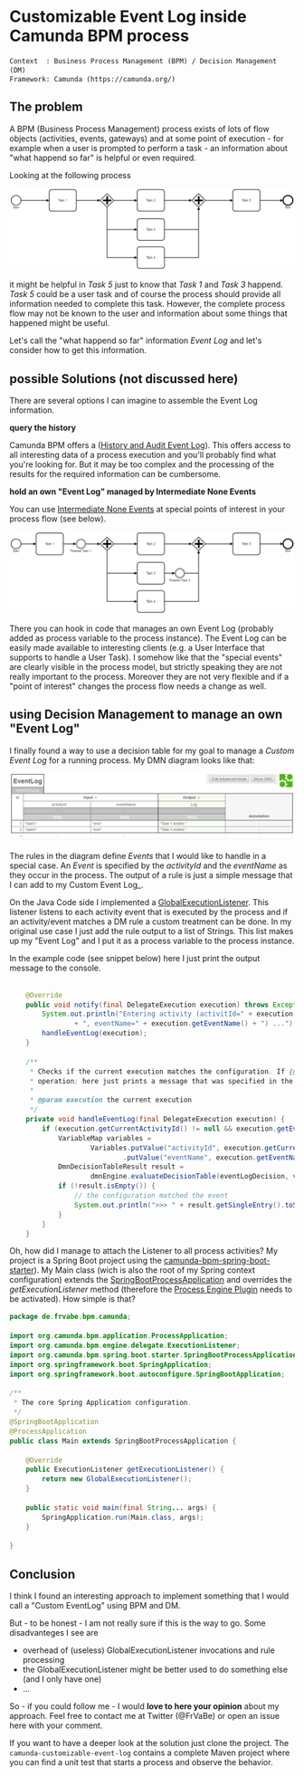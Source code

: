 # Customizable Event Log inside Camunda BPM  process

```
Context  : Business Process Management (BPM) / Decision Management (DM)  
Framework: Camunda (https://camunda.org/)
```

## The problem

A BPM (Business Process Management) process exists of lots of flow objects (activities, events, gateways) and at some point of execution - for example when a user is prompted to perform a task - an information about "what happend so far" is helpful or even required.

Looking at the following process

![Demo process](src/main/resources/bpmn/demo-process.png)

it might be helpful in _Task 5_ just to know that _Task 1_ and _Task 3_ happend. _Task 5_ could be a user task and of course the process should provide all information needed to complete this task. However, the complete process flow may not be known to the user and information about some things that happened might be useful.

Let's call the "what happend so far" information *Event Log* and let's consider how to get this information.

## possible Solutions (not discussed here)

There are several options I can imagine to assemble the Event Log information.

**query the history**

Camunda BPM offers a ([History and Audit Event Log](https://docs.camunda.org/manual/latest/user-guide/process-engine/history/)). This offers access to all interesting data of a process execution and you'll probably find what you're looking for. But it may be too complex and the processing of the results for the required information can be cumbersome.

**hold an own "Event Log" managed by Intermediate None Events**

You can use [Intermediate None Events](https://docs.camunda.org/manual/latest/reference/bpmn20/events/none-events/#intermediate-none-event-throwing) at special points of interest in your process flow (see below).

![Demo process with None Events](src/main/resources/bpmn/demo-process-with-none-events.png)

 There you can hook in code that manages an own Event Log (probably added as process variable to the process instance). The Event Log can be easily made available to interesting clients (e.g. a User Interface that supports to handle a User Task). I somehow like that the "special events" are clearly visible in the process model, but strictly speaking they are not really important to the process. Moreover they are not very flexible and if a "point of interest" changes the process flow needs a change as well.

## using Decision Management to manage an own "Event Log"

I finally found a way to use a decision table for my goal to manage a *Custom Event Log* for a running process. My DMN diagram looks like that:

 ![DM process configuration](src/main/resources/dmn/event-log-config.png)

The rules in the diagram define _Events_ that I would like to handle in a special case. An _Event_ is specified by the _activityId_ and the _eventName_ as they occur in the process. The output of a rule is just a simple message that I can add to my Custom Event Log_.

On the Java Code side I implemented a [GlobalExecutionListener](src/main/java/de/frvabe/bpm/camunda/GlobalExecutionListener.java). This listener listens to each activity event that is executed by the process and if an activity/event matches a DM rule a custom treatment can be done. In my original use case I just add the rule output to a list of Strings. This list makes up my "Event Log" and I put it as a process variable to the process instance.

In the example code (see snippet below) here I just print the output message to the console.

```java

    @Override
    public void notify(final DelegateExecution execution) throws Exception {
        System.out.println("Entering activity (activitId=" + execution.getCurrentActivityId()
                + ", eventName=" + execution.getEventName() + ") ...");
        handleEventLog(execution);
    }

    /**
     * Checks if the current execution matches the configuration. If {@code yes} performs desired
     * operation; here just prints a message that was specified in the DMN model.
     *
     * @param execution the current execution
     */
    private void handleEventLog(final DelegateExecution execution) {
        if (execution.getCurrentActivityId() != null && execution.getEventName() != null) {
            VariableMap variables =
                    Variables.putValue("activityId", execution.getCurrentActivityId())
                            .putValue("eventName", execution.getEventName());
            DmnDecisionTableResult result =
                    dmnEngine.evaluateDecisionTable(eventLogDecision, variables);
            if (!result.isEmpty()) {
                // the configuration matched the event
                System.out.println(">>> " + result.getSingleEntry().toString());
            }
        }
    }
```

Oh, how did I manage to attach the Listener to all process activities? My project is a Spring Boot project using the [camunda-bpm-spring-boot-starter](https://github.com/camunda/camunda-bpm-spring-boot-starter)). My Main class (wich is also the root of my Spring context configuration) extends the [SpringBootProcessApplication](https://github.com/camunda/camunda-bpm-spring-boot-starter/blob/master/extension/starter/src/main/java/org/camunda/bpm/spring/boot/starter/SpringBootProcessApplication.java) and overrides the _getExecutionListener_ method (therefore the [Process Engine Plugin](https://docs.camunda.org/manual/latest/user-guide/process-applications/process-application-event-listeners/) needs to be activated). How simple is that?

```java
package de.frvabe.bpm.camunda;

import org.camunda.bpm.application.ProcessApplication;
import org.camunda.bpm.engine.delegate.ExecutionListener;
import org.camunda.bpm.spring.boot.starter.SpringBootProcessApplication;
import org.springframework.boot.SpringApplication;
import org.springframework.boot.autoconfigure.SpringBootApplication;

/**
 * The core Spring Application configuration.
 */
@SpringBootApplication
@ProcessApplication
public class Main extends SpringBootProcessApplication {

    @Override
    public ExecutionListener getExecutionListener() {
        return new GlobalExecutionListener();
    }

    public static void main(final String... args) {
        SpringApplication.run(Main.class, args);
    }

}
```

## Conclusion

I think I found an interesting approach to implement something that I would call a "Custom EventLog" using BPM and DM.

But - to be honest -  I am not really sure if this is the way to go. Some disadvanteges I see are
* overhead of (useless) GlobalExecutionListener invocations and rule processing
* the GlobalExecutionListener might be better used to do something else (and I only have one)
* ...

So - if you could follow me - I would **love to here your opinion** about my approach. Feel free to contact me at Twitter (@FrVaBe) or open an issue here with your comment.

If you want to have a deeper look at the solution just clone the project. The `camunda-customizable-event-log` contains a complete Maven project where you can find a unit test that starts a process and observe the behavior.
